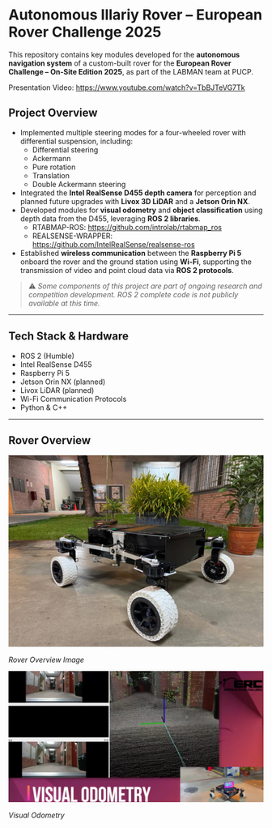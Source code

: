 # Autonomous Illariy Rover – European Rover Challenge 2025

This repository contains key modules developed for the **autonomous navigation system** of a custom-built rover for the **European Rover Challenge – On-Site Edition 2025**, as part of the LABMAN team at PUCP.

Presentation Video: https://www.youtube.com/watch?v=TbBJTeVG7Tk

## Project Overview

- Implemented multiple steering modes for a four-wheeled rover with differential suspension, including:
  - Differential steering
  - Ackermann
  - Pure rotation
  - Translation
  - Double Ackermann steering
- Integrated the **Intel RealSense D455 depth camera** for perception and planned future upgrades with **Livox 3D LiDAR** and a **Jetson Orin NX**.
- Developed modules for **visual odometry** and **object classification** using depth data from the D455, leveraging **ROS 2 libraries**.
  - RTABMAP-ROS: https://github.com/introlab/rtabmap_ros
  - REALSENSE-WRAPPER: https://github.com/IntelRealSense/realsense-ros
- Established **wireless communication** between the **Raspberry Pi 5** onboard the rover and the ground station using **Wi-Fi**, supporting the transmission of video and point cloud data via **ROS 2 protocols**.

> ⚠️ *Some components of this project are part of ongoing research and competition development. ROS 2 complete code is not publicly available at this time.*

---

## Tech Stack & Hardware

- ROS 2 (Humble)
- Intel RealSense D455
- Raspberry Pi 5
- Jetson Orin NX (planned)
- Livox LiDAR (planned)
- Wi-Fi Communication Protocols
- Python & C++

---

## Rover Overview

![Rover Overview](./images_ERC2025/rover_overview.jpg)

*Rover Overview Image*

![Visual Odometry](./images_ERC2025/VisualOdom.png)

*Visual Odometry*
